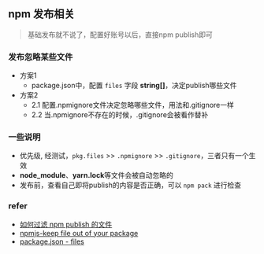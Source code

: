 ## npm 发布相关

> 基础发布就不说了，配置好账号以后，直接npm publish即可

### 发布忽略某些文件
- 方案1
  - package.json中，配置 `files` 字段 **string[]**，决定publish哪些文件
- 方案2
  - 2.1 配置.npmignore文件决定忽略哪些文件，用法和.gitignore一样
  - 2.2 当.npmignore不存在的时候，.gitignore会被看作替补


### 一些说明
- 优先级, 经测试，`pkg.files` >> `.npmignore` >> `.gitignore`，三者只有一个生效
- **node_module**、**yarn.lock**等文件会被自动忽略的
- 发布前，查看自己即将publish的内容是否正确，可以 `npm pack` 进行检查

### refer
- [如何过滤 npm publish 的文件](https://cnodejs.org/topic/58b3aaea7872ea0864fee130)
- [npmjs-keep file out of your package](https://docs.npmjs.com/cli/v10/using-npm/developers#keeping-files-out-of-your-package)
- [package.json - files](https://docs.npmjs.com/cli/v10/configuring-npm/package-json#files)

